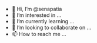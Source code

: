 - 👋 Hi, I’m @senapatia
- 👀 I’m interested in ...
- 🌱 I’m currently learning ...
- 💞️ I’m looking to collaborate on ...
- 📫 How to reach me ...

<!---
senapatia/senapatia is a ✨ special ✨ repository because its `README.md` (this file) appears on your GitHub profile.
You can click the Preview link to take a look at your changes.
--->
